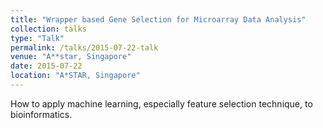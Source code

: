 ```yaml
---
title: "Wrapper based Gene Selection for Microarray Data Analysis"
collection: talks
type: "Talk"
permalink: /talks/2015-07-22-talk
venue: "A**star, Singapore"
date: 2015-07-22
location: "A*STAR, Singapore"
---
```


How to apply machine learning, especially feature selection technique, to bioinformatics. 
